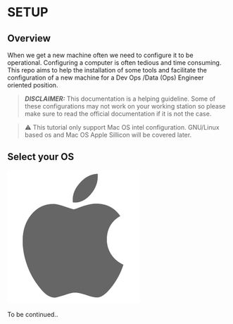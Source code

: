 # SETUP

## Overview

When we get a new machine often we need to configure it to be operational. Configuring a computer is often tedious and time consuming. This repo aims to help the installation of some tools and facilitate the configuration of a new machine for a Dev Ops /Data (Ops) Engineer oriented position. 

> **_DISCLAIMER:_** This documentation is a helping guideline. Some of these configurations may not work on your working station so please make sure to read the official documentation if it is not the case. 

> :warning: This tutorial only support Mac OS intel configuration. GNU/Linux based os and Mac OS Apple Sillicon will be covered later. 

## Select your OS

<a href="https://github.com/alexisflipo/machine_setup/tree/main/macos#readme" rel="Macos setupt">![Macos](assets/img/macos.png)</a>

To be continued..
